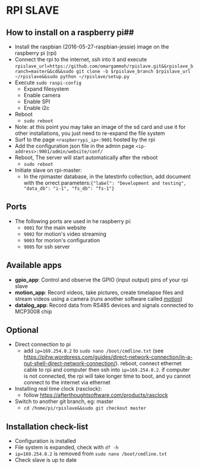 # RPI SLAVE

## How to install on a raspberry pi##
* Install the raspbian (2016-05-27-raspbian-jessie) image on the raspberry pi (rpi)
* Connect the rpi to the internet, ssh into it and execute `rpislave_url=https://github.com/omargammoh/rpislave.git&&rpislave_branch=master&&cd&&sudo git clone -b $rpislave_branch $rpislave_url ~/rpislave&&sudo python ~/rpislave/setup.py`
* Execute `sudo raspi-config`
  * Expand filesystem
  * Enable camera
  * Enable SPI
  * Enable i2c
* Reboot
  * `sudo reboot`
* Note: at this point you may take an image of the sd card and use it for other installations, you just need to re-expand the file system 
* Surf to the page `<raspberrypi_ip>:9001` hosted by the rpi
* Add the configuration json file in the admin page `<ip-address>:9001/admin/website/conf/`
* Reboot, The server will start automatically after the reboot
  * `sudo reboot`
* Initiate slave on rpi-master:
  * In the rpimaster database, in the latestinfo collection, add document with the orrect parameters:`{"label": "Development and testing", "data_db": "i-1", "fs_db": "fs-1"}`

## Ports ##
* The following ports are used in he raspberry pi:
  * `9001` for the main website
  * `9002` for motion's video streaming
  * `9003` for morion's configuration
  * `9005` for ssh server

## Available apps ##
  * <b>gpio_app</b>: Control and observe the GPIO (input output) pins of your rpi slave
  * <b>motion_app</b>: Record videos, take pictures, create timelapse files and stream videos using a camera (runs another software called [motion](http://www.lavrsen.dk/foswiki/bin/view/Motion/WebHome))
  * <b>datalog_app</b>: Record data from RS485 devices and signals connected to MCP3008 chip 

## Optional ##
* Direct connection to pi
  * add `ip=169.254.0.2` to `sudo nano /boot/cmdline.txt` (see https://pihw.wordpress.com/guides/direct-network-connection/in-a-nut-shell-direct-network-connection/). reboot, connect ethernet cable to rpi and computer then ssh into `ip=169.254.0.2`. if computer is not connected, the rpi will take longer time to boot, and yu cannot connect to the internet via ethernet
* Installing real time clock (rasclock):
  * follow https://afterthoughtsoftware.com/products/rasclock
* Switch to another git branch, eg: master
  * `cd /home/pi/rpislave&&sudo git checkout master`
 
## Installation check-list ##
* Configuration is installed
* File system is expanded, check with `df -h`
* `ip=169.254.0.2` is removed from `sudo nano /boot/cmdline.txt`
* Check slave is up to date
